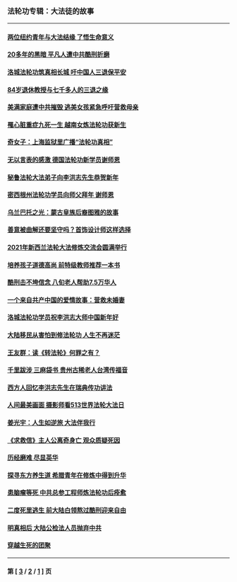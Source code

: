 ### 法轮功专辑：大法徒的故事
---
#### [两位纽约青年与大法结缘 了悟生命意义](../../pages/nf1147481/n14002785.md?07130430) 
#### [20多年的黑暗 平凡人遭中共酷刑折磨](../../pages/nf1147481/n13997976.md?07130430) 
#### [洛城法轮功筑真相长城 吁中国人三退保平安](../../pages/nf1147481/n13892471.md?07130430) 
#### [84岁退休教授与七千多人的三退之缘](../../pages/nf1147481/n13796650.md?07130430) 
#### [美满家庭遭中共摧毁 逃美女孩紧急呼吁营救母亲](../../pages/nf1147481/n13792859.md?07130430) 
#### [罹心脏重症九死一生 越南女炼法轮功获新生](../../pages/nf1147481/n13732766.md?07130430) 
#### [奇女子：上海监狱里广播“法轮功真相”](../../pages/nf1147481/n13726443.md?07130430) 
#### [无以言表的感激 德国法轮功新学员谢师恩](../../pages/nf1147481/n13543790.md?07130430) 
#### [秘鲁法轮大法弟子向李洪志先生恭贺新年](../../pages/nf1147481/n13540182.md?07130430) 
#### [密西根州法轮功学员向师父拜年 谢师恩](../../pages/nf1147481/n13538183.md?07130430) 
#### [乌兰巴托之光：蒙古皇族后裔图雅的故事](../../pages/nf1147481/n13155759.md?07130430) 
#### [善意被曲解还要坚守吗？首饰设计师这样选择](../../pages/nf1147481/n13077575.md?07130430) 
#### [2021年新西兰法轮大法修炼交流会圆满举行](../../pages/nf1147481/n13033149.md?07130430) 
#### [培养孩子道德高尚 前特级教师推荐一本书](../../pages/nf1147481/n12938640.md?07130430) 
#### [酷刑击不垮信念 八旬老人帮助7.5万华人](../../pages/nf1147481/n12880712.md?07130430) 
#### [一个来自共产中国的爱情故事：营救未婚妻](../../pages/nf1147481/n12778386.md?07130430) 
#### [洛城法轮功学员祝李洪志大师中国新年好](../../pages/nf1147481/n12724685.md?07130430) 
#### [大陆移民从害怕到修法轮功 人生不再迷茫](../../pages/nf1147481/n12414325.md?07130430) 
#### [王友群：读《转法轮》何罪之有？](../../pages/nf1147481/n12408647.md?07130430) 
#### [千里跋涉 三麻袋书 贵州古稀老人台湾传福音](../../pages/nf1147481/n12198750.md?07130430) 
#### [西方人回忆李洪志先生在瑞典传功讲法](../../pages/nf1147481/n12099607.md?07130430) 
#### [人间最美画面 摄影师看513世界法轮大法日](../../pages/nf1147481/n12094118.md?07130430) 
#### [姜光宇：人生如逆旅 大法伴我行](../../pages/nf1147481/n12088664.md?07130430) 
#### [《求救信》主人公离奇身亡 观众质疑死因](../../pages/nf1147481/n11845215.md?07130430) 
#### [历经磨难 尽显英华](../../pages/nf1147481/n11723297.md?07130430) 
#### [探寻东方养生道 希腊青年在修炼中得到升华](../../pages/nf1147481/n11494502.md?07130430) 
#### [患脑瘤等死 中共总参工程师炼法轮功后痊愈](../../pages/nf1147481/n11466682.md?07130430) 
#### [二度死里逃生 前大陆白领熬过酷刑迎来自由](../../pages/nf1147481/n11368594.md?07130430) 
#### [明真相后 大陆公检法人员抛弃中共](../../pages/nf1147481/n11358618.md?07130430) 
#### [穿越生死的团聚](../../pages/nf1147481/n11258922.md?07130430) 

---
#### 第 [ [3](./3.md?07130430) / [2](./2.md?07130430) / [1](./1.md?07130430) ] 页
